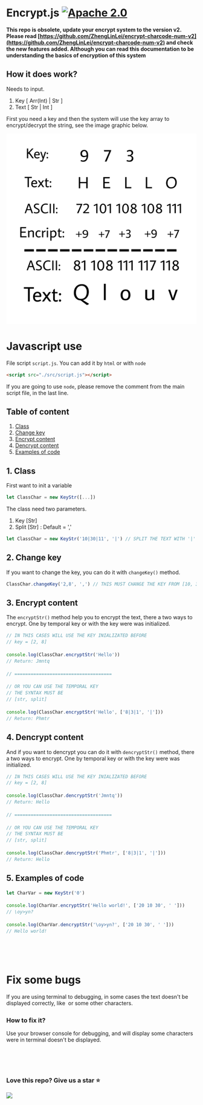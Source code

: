 # Encrypt.js  [![Apache 2.0](https://img.shields.io/badge/License-Apache%202.0-blue.svg)](https://opensource.org/licenses/Apache-2.0)

**This repo is obsolete, update your encrypt system to the version v2. Please read [https://github.com/ZhengLinLei/encrypt-charcode-num-v2](https://github.com/ZhengLinLei/encrypt-charcode-num-v2) and check the new features added. Although you can read this documentation to be understanding the basics of encryption of this system**

## How it does work?

Needs to input.
1. Key [ Arr(Int) | Str ]
2. Text [ Str | Int ]

First you need a key and then the system will use the key array to encrypt/decrypt the string, see the image graphic below.

![IMAGE](./doc/info.jpg)


# Javascript use

File script `script.js`. You can add it by `html` or with `node`
```html
<script src="./src/script.js"></script>
```

If you are going to use `node`, please remove the comment from the main script file, in the last line.

## Table of content

1. [Class](#class)
2. [Change key](#change-key)
3. [Encrypt content](#encrypt)
4. [Dencrypt content](#dencrypt)
5. [Examples of code](#example)

## 1. <a name="class"></a> Class

First want to init a variable
```javascript
let ClassChar = new KeyStr([...])
```

The class need two parameters.
1. Key [Str]
2. Split [Str] : Default = ','
```javascript
let ClassChar = new KeyStr('10|30|11', '|') // SPLIT THE TEXT WITH '|'
```

## 2. <a name="change-key"></a> Change key

If you want to change the key, you can do it with `changeKey()` method.
```javascript
ClassChar.changeKey('2,8', ',') // THIS MUST CHANGE THE KEY FROM [10, 30, 11] TO [2, 800]
```

## 3. <a name="encrypt"></a> Encrypt content

The `encryptStr()` method help you to encrypt the text, there a two ways to encrypt. One by temporal key or with the key were was initialized.
```javascript
// IN THIS CASES WILL USE THE KEY INIALIZATED BEFORE
// key = [2, 8]

console.log(ClassChar.encryptStr('Hello'))
// Return: Jmntq

// ====================================

// OR YOU CAN USE THE TEMPORAL KEY
// THE SYNTAX MUST BE
// [str, split]

console.log(ClassChar.encryptStr('Hello', ['8|3|1', '|']))
// Return: Phmtr

```

## 4. <a name="dencrypt"></a> Dencrypt content

And if you want to dencrypt you can do it with `dencryptStr()` method, there a two ways to encrypt. One by temporal key or with the key were was initialized.
```javascript
// IN THIS CASES WILL USE THE KEY INIALIZATED BEFORE
// key = [2, 8]

console.log(ClassChar.dencryptStr('Jmntq'))
// Return: Hello

// ====================================

// OR YOU CAN USE THE TEMPORAL KEY
// THE SYNTAX MUST BE
// [str, split]

console.log(ClassChar.dencryptStr('Phmtr', ['8|3|1', '|']))
// Return: Hello

```


## 5. <a name="example"></a> Examples of code

```javascript
let CharVar = new KeyStr('0')

console.log(CharVar.encryptStr('Hello world!', ['20 10 30', ' ']))
// \oy>yn?

console.log(CharVar.dencryptStr('\oy>yn?', ['20 10 30', ' ']))
// Hello world!
```


<br><br><br>

# Fix some bugs

If you are using terminal to debugging, in some cases the text doesn't be displayed correctly, like `` or some other characters.

### How to fix it?

Use your browser console for debugging, and will display some characters were in terminal doesn't be displayed.


<br><br><br>

### Love this repo? Give us a star ⭐

<a href="./">
  <img src="https://img.shields.io/badge/Encrypt%20charcode%20num-Rate-blue">
</a>
